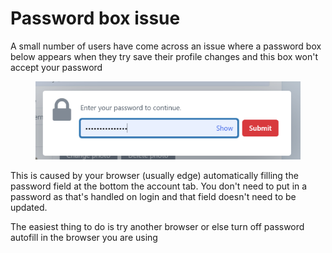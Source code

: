 # Password box issue

A small number of users have come across an issue where a password box below appears when they try save their profile changes and this box won't accept your password&#x20;

<div align="left"><figure><img src=".gitbook/assets/password .png" alt=""><figcaption></figcaption></figure></div>

This is caused by your browser (usually edge) automatically filling the password field at the bottom the account tab. You don't need to put in a password as that's handled on login and that field doesn't need to be updated.&#x20;

The easiest thing to do is try another browser or else turn off password autofill in the browser you are using&#x20;



